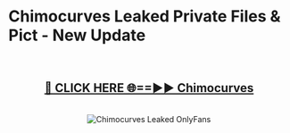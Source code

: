 # Chimocurves Leaked Private Files & Pict - New Update
<br>
<div align="center">
<h2><a href="https://mediafilles.blogspot.com/?title=Chimocurves" rel="nofollow">🔴 CLICK HERE 🌐==►► Chimocurves</a></h2>
<br>
<a href="https://mediafilles.blogspot.com/?title=Chimocurves" rel="nofollow" data-target="animated-image.originalLink"><img src="https://i.ibb.co.com/WyWwxjT/player-gif2.gif" alt="Chimocurves Leaked OnlyFans" style="max-width: 100%; display: inline-block;" data-target="animated-image.originalImage"></a>
</div>
<br>